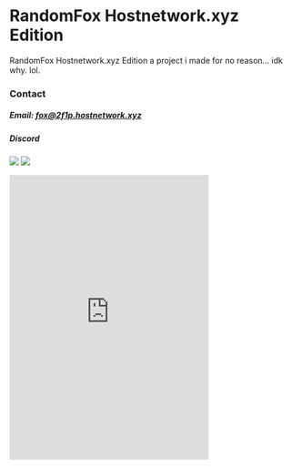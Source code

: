 # RandomFox Hostnetwork.xyz Edition
RandomFox Hostnetwork.xyz Edition a project i made for no reason… idk why. lol.
### Contact

##### Email: [fox@2f1p.hostnetwork.xyz](mailto:fox@2f1p.hostnetwork.xyz)

##### Discord

[<img src="https://discord.com/api/guilds/922184735168540712/widget.png?style=banner3">](https://discord.gg/g2E5f7wnrV)
[<img src="https://discord.com/widget?id=922184735168540712&theme=dark">](https://discord.gg/g2E5f7wnrV)
<iframe src="https://discord.com/widget?id=922184735168540712&theme=dark" width="350" height="500" allowtransparency="true" frameborder="0" sandbox="allow-popups allow-popups-to-escape-sandbox allow-same-origin allow-scripts"></iframe>
